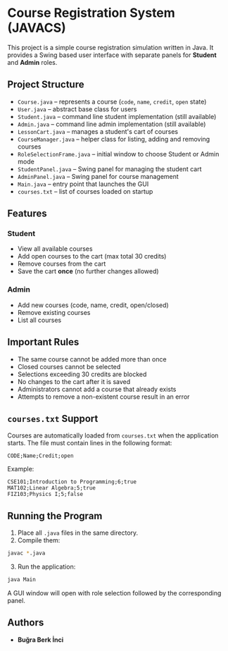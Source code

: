 # Course Registration System (JAVACS)

This project is a simple course registration simulation written in Java. It provides a Swing based user interface with separate panels for **Student** and **Admin** roles.

## Project Structure

- `Course.java` – represents a course (`code`, `name`, `credit`, `open` state)
- `User.java` – abstract base class for users
- `Student.java` – command line student implementation (still available)
- `Admin.java` – command line admin implementation (still available)
- `LessonCart.java` – manages a student's cart of courses
- `CourseManager.java` – helper class for listing, adding and removing courses
- `RoleSelectionFrame.java` – initial window to choose Student or Admin mode
- `StudentPanel.java` – Swing panel for managing the student cart
- `AdminPanel.java` – Swing panel for course management
- `Main.java` – entry point that launches the GUI
- `courses.txt` – list of courses loaded on startup

## Features

### Student

- View all available courses
- Add open courses to the cart (max total 30 credits)
- Remove courses from the cart
- Save the cart **once** (no further changes allowed)

### Admin

- Add new courses (code, name, credit, open/closed)
- Remove existing courses
- List all courses

## Important Rules

- The same course cannot be added more than once
- Closed courses cannot be selected
- Selections exceeding 30 credits are blocked
- No changes to the cart after it is saved
- Administrators cannot add a course that already exists
- Attempts to remove a non-existent course result in an error

## `courses.txt` Support

Courses are automatically loaded from `courses.txt` when the application starts. The file must contain lines in the following format:

```
CODE;Name;Credit;open
```

Example:

```
CSE101;Introduction to Programming;6;true
MAT102;Linear Algebra;5;true
FIZ103;Physics I;5;false
```

## Running the Program

1. Place all `.java` files in the same directory.
2. Compile them:

```bash
javac *.java
```

3. Run the application:

```bash
java Main
```

A GUI window will open with role selection followed by the corresponding panel.

## Authors

- **Buğra Berk İnci**